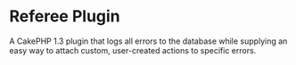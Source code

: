 # Referee Plugin
A CakePHP 1.3 plugin that logs all errors to the database while supplying an easy way to attach custom, user-created actions to specific errors.
